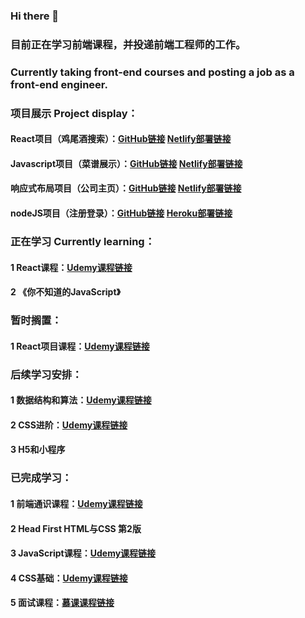 ### Hi there 👋
### 目前正在学习前端课程，并投递前端工程师的工作。
### Currently taking front-end courses and posting a job as a front-end engineer.
### 项目展示 Project display：
#### React项目（鸡尾酒搜索）：[GitHub链接](https://github.com/ajiang13260/cocktail-list) [Netlify部署链接](https://goofy-jang-bbc7e1.netlify.app/)
#### Javascript项目（菜谱展示）：[GitHub链接](https://github.com/ajiang13260/forkify_app) [Netlify部署链接](https://objective-roentgen-b63d05.netlify.app/)
#### 响应式布局项目（公司主页）：[GitHub链接](https://github.com/ajiang13260/Omnifood-Desktop) [Netlify部署链接](https://musing-franklin-8037a5.netlify.app/)
#### nodeJS项目（注册登录）：[GitHub链接](https://github.com/ajiang13260/Newsletter-Signup)  [Heroku部署链接](https://safe-cove-29736.herokuapp.com/) 
### 正在学习 Currently learning：
#### 1 React课程：[Udemy课程链接](https://www.udemy.com/course/react-the-complete-guide-incl-redux/)
#### 2 《你不知道的JavaScript》
### 暂时搁置：
#### 1 React项目课程：[Udemy课程链接](https://www.udemy.com/course-dashboard-redirect/?course_id=2018828)
### 后续学习安排：
#### 1 数据结构和算法：[Udemy课程链接](https://www.udemy.com/course-dashboard-redirect/?course_id=1406344)
#### 2 CSS进阶：[Udemy课程链接](https://www.udemy.com/course/advanced-css-and-sass/learn/lecture/8312878)
#### 3 H5和小程序
### 已完成学习：
#### 1 前端通识课程：[Udemy课程链接](https://www.udemy.com/course-dashboard-redirect/?course_id=1565838)
#### 2 Head First HTML与CSS 第2版
#### 3 JavaScript课程：[Udemy课程链接](https://www.udemy.com/course-dashboard-redirect/?course_id=851712)
#### 4 CSS基础：[Udemy课程链接](https://www.udemy.com/course/design-and-develop-a-killer-website-with-html5-and-css3/)
#### 5 面试课程：[慕课课程链接](https://coding.imooc.com/class/400.html)


<!--
**ajiang13260/ajiang13260** is a ✨ _special_ ✨ repository because its `README.md` (this file) appears on your GitHub profile.

Here are some ideas to get you started:

- 🔭 I’m currently working on ...
- 🌱 I’m currently learning ...
- 👯 I’m looking to collaborate on ...
- 🤔 I’m looking for help with ...
- 💬 Ask me about ...
- 📫 How to reach me: ...
- 😄 Pronouns: ...
- ⚡ Fun fact: ...
-->
